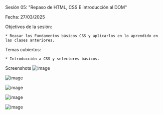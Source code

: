 Sesión 05: "Repaso de HTML, CSS E introducción al DOM"

Fecha: 27/03/2025

Objetivos de la sesión:

	* Reasar los Fundamentos básicos CSS y aplicarlos en lo aprendido en las clases anteriores.
	
Temas cubiertos:

	* Introducción a CSS y selectores básicos. 

 Screenshots
![image](https://github.com/user-attachments/assets/b80e87bb-b09b-4133-a7dc-c66b4f7ade8e)

![image](https://github.com/user-attachments/assets/497a461b-c2c0-4760-93ed-7c5c2bb86d83)

![image](https://github.com/user-attachments/assets/dbc50bc7-6348-4581-8ba8-580c6777ab03)

![image](https://github.com/user-attachments/assets/0767509e-0791-4c31-902f-658f2c559e8e)

![image](https://github.com/user-attachments/assets/acb7b474-5e57-49a0-b6b0-e57fe281cbc3)
 
